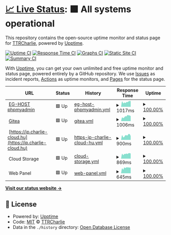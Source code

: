 # [📈 Live Status](https://status.charlie-cloud.hu): <!--live status--> **🟩 All systems operational**

This repository contains the open-source uptime monitor and status page for [TTRCharlie](https://status.charlie-cloud.hu), powered by [Upptime](https://github.com/upptime/upptime).

[![Uptime CI](https://github.com/TTRCharlie/Charlie-Cloud-Status/workflows/Uptime%20CI/badge.svg)](https://github.com/TTRCharlie/Charlie-Cloud-Status/actions?query=workflow%3A%22Uptime+CI%22)
[![Response Time CI](https://github.com/TTRCharlie/Charlie-Cloud-Status/workflows/Response%20Time%20CI/badge.svg)](https://github.com/TTRCharlie/Charlie-Cloud-Status/actions?query=workflow%3A%22Response+Time+CI%22)
[![Graphs CI](https://github.com/TTRCharlie/Charlie-Cloud-Status/workflows/Graphs%20CI/badge.svg)](https://github.com/TTRCharlie/Charlie-Cloud-Status/actions?query=workflow%3A%22Graphs+CI%22)
[![Static Site CI](https://github.com/TTRCharlie/Charlie-Cloud-Status/workflows/Static%20Site%20CI/badge.svg)](https://github.com/TTRCharlie/Charlie-Cloud-Status/actions?query=workflow%3A%22Static+Site+CI%22)
[![Summary CI](https://github.com/TTRCharlie/Charlie-Cloud-Status/workflows/Summary%20CI/badge.svg)](https://github.com/TTRCharlie/Charlie-Cloud-Status/actions?query=workflow%3A%22Summary+CI%22)

With [Upptime](https://upptime.js.org), you can get your own unlimited and free uptime monitor and status page, powered entirely by a GitHub repository. We use [Issues](https://github.com/TTRCharlie/Charlie-Cloud-Status/issues) as incident reports, [Actions](https://github.com/TTRCharlie/Charlie-Cloud-Status/actions) as uptime monitors, and [Pages](https://status.charlie-cloud.hu) for the status page.

<!--start: status pages-->
<!-- This summary is generated by Upptime (https://github.com/upptime/upptime) -->
<!-- Do not edit this manually, your changes will be overwritten -->
<!-- prettier-ignore -->
| URL | Status | History | Response Time | Uptime |
| --- | ------ | ------- | ------------- | ------ |
| <img alt="" src="https://icons.duckduckgo.com/ip3/pma.egsmp.eu.ico" height="13"> [EG-HOST phpmyadmin](https://pma.egsmp.eu) | 🟩 Up | [eg-host-phpmyadmin.yml](https://github.com/TTRCharlie/Charlie-Cloud-Status/commits/HEAD/history/eg-host-phpmyadmin.yml) | <details><summary><img alt="Response time graph" src="./graphs/eg-host-phpmyadmin/response-time-week.png" height="20"> 1017ms</summary><br><a href="https://status.charlie-cloud.hu/history/eg-host-phpmyadmin"><img alt="Response time 1224" src="https://img.shields.io/endpoint?url=https%3A%2F%2Fraw.githubusercontent.com%2FTTRCharlie%2FCharlie-Cloud-Status%2FHEAD%2Fapi%2Feg-host-phpmyadmin%2Fresponse-time.json"></a><br><a href="https://status.charlie-cloud.hu/history/eg-host-phpmyadmin"><img alt="24-hour response time 1019" src="https://img.shields.io/endpoint?url=https%3A%2F%2Fraw.githubusercontent.com%2FTTRCharlie%2FCharlie-Cloud-Status%2FHEAD%2Fapi%2Feg-host-phpmyadmin%2Fresponse-time-day.json"></a><br><a href="https://status.charlie-cloud.hu/history/eg-host-phpmyadmin"><img alt="7-day response time 1017" src="https://img.shields.io/endpoint?url=https%3A%2F%2Fraw.githubusercontent.com%2FTTRCharlie%2FCharlie-Cloud-Status%2FHEAD%2Fapi%2Feg-host-phpmyadmin%2Fresponse-time-week.json"></a><br><a href="https://status.charlie-cloud.hu/history/eg-host-phpmyadmin"><img alt="30-day response time 1253" src="https://img.shields.io/endpoint?url=https%3A%2F%2Fraw.githubusercontent.com%2FTTRCharlie%2FCharlie-Cloud-Status%2FHEAD%2Fapi%2Feg-host-phpmyadmin%2Fresponse-time-month.json"></a><br><a href="https://status.charlie-cloud.hu/history/eg-host-phpmyadmin"><img alt="1-year response time 1224" src="https://img.shields.io/endpoint?url=https%3A%2F%2Fraw.githubusercontent.com%2FTTRCharlie%2FCharlie-Cloud-Status%2FHEAD%2Fapi%2Feg-host-phpmyadmin%2Fresponse-time-year.json"></a></details> | <details><summary><a href="https://status.charlie-cloud.hu/history/eg-host-phpmyadmin">100.00%</a></summary><a href="https://status.charlie-cloud.hu/history/eg-host-phpmyadmin"><img alt="All-time uptime 100.00%" src="https://img.shields.io/endpoint?url=https%3A%2F%2Fraw.githubusercontent.com%2FTTRCharlie%2FCharlie-Cloud-Status%2FHEAD%2Fapi%2Feg-host-phpmyadmin%2Fuptime.json"></a><br><a href="https://status.charlie-cloud.hu/history/eg-host-phpmyadmin"><img alt="24-hour uptime 100.00%" src="https://img.shields.io/endpoint?url=https%3A%2F%2Fraw.githubusercontent.com%2FTTRCharlie%2FCharlie-Cloud-Status%2FHEAD%2Fapi%2Feg-host-phpmyadmin%2Fuptime-day.json"></a><br><a href="https://status.charlie-cloud.hu/history/eg-host-phpmyadmin"><img alt="7-day uptime 100.00%" src="https://img.shields.io/endpoint?url=https%3A%2F%2Fraw.githubusercontent.com%2FTTRCharlie%2FCharlie-Cloud-Status%2FHEAD%2Fapi%2Feg-host-phpmyadmin%2Fuptime-week.json"></a><br><a href="https://status.charlie-cloud.hu/history/eg-host-phpmyadmin"><img alt="30-day uptime 100.00%" src="https://img.shields.io/endpoint?url=https%3A%2F%2Fraw.githubusercontent.com%2FTTRCharlie%2FCharlie-Cloud-Status%2FHEAD%2Fapi%2Feg-host-phpmyadmin%2Fuptime-month.json"></a><br><a href="https://status.charlie-cloud.hu/history/eg-host-phpmyadmin"><img alt="1-year uptime 100.00%" src="https://img.shields.io/endpoint?url=https%3A%2F%2Fraw.githubusercontent.com%2FTTRCharlie%2FCharlie-Cloud-Status%2FHEAD%2Fapi%2Feg-host-phpmyadmin%2Fuptime-year.json"></a></details>
| <img alt="" src="https://icons.duckduckgo.com/ip3/git.charlie-cloud.hu.ico" height="13"> [Gitea](https://git.charlie-cloud.hu) | 🟩 Up | [gitea.yml](https://github.com/TTRCharlie/Charlie-Cloud-Status/commits/HEAD/history/gitea.yml) | <details><summary><img alt="Response time graph" src="./graphs/gitea/response-time-week.png" height="20"> 1006ms</summary><br><a href="https://status.charlie-cloud.hu/history/gitea"><img alt="Response time 1269" src="https://img.shields.io/endpoint?url=https%3A%2F%2Fraw.githubusercontent.com%2FTTRCharlie%2FCharlie-Cloud-Status%2FHEAD%2Fapi%2Fgitea%2Fresponse-time.json"></a><br><a href="https://status.charlie-cloud.hu/history/gitea"><img alt="24-hour response time 943" src="https://img.shields.io/endpoint?url=https%3A%2F%2Fraw.githubusercontent.com%2FTTRCharlie%2FCharlie-Cloud-Status%2FHEAD%2Fapi%2Fgitea%2Fresponse-time-day.json"></a><br><a href="https://status.charlie-cloud.hu/history/gitea"><img alt="7-day response time 1006" src="https://img.shields.io/endpoint?url=https%3A%2F%2Fraw.githubusercontent.com%2FTTRCharlie%2FCharlie-Cloud-Status%2FHEAD%2Fapi%2Fgitea%2Fresponse-time-week.json"></a><br><a href="https://status.charlie-cloud.hu/history/gitea"><img alt="30-day response time 1396" src="https://img.shields.io/endpoint?url=https%3A%2F%2Fraw.githubusercontent.com%2FTTRCharlie%2FCharlie-Cloud-Status%2FHEAD%2Fapi%2Fgitea%2Fresponse-time-month.json"></a><br><a href="https://status.charlie-cloud.hu/history/gitea"><img alt="1-year response time 1269" src="https://img.shields.io/endpoint?url=https%3A%2F%2Fraw.githubusercontent.com%2FTTRCharlie%2FCharlie-Cloud-Status%2FHEAD%2Fapi%2Fgitea%2Fresponse-time-year.json"></a></details> | <details><summary><a href="https://status.charlie-cloud.hu/history/gitea">100.00%</a></summary><a href="https://status.charlie-cloud.hu/history/gitea"><img alt="All-time uptime 99.98%" src="https://img.shields.io/endpoint?url=https%3A%2F%2Fraw.githubusercontent.com%2FTTRCharlie%2FCharlie-Cloud-Status%2FHEAD%2Fapi%2Fgitea%2Fuptime.json"></a><br><a href="https://status.charlie-cloud.hu/history/gitea"><img alt="24-hour uptime 100.00%" src="https://img.shields.io/endpoint?url=https%3A%2F%2Fraw.githubusercontent.com%2FTTRCharlie%2FCharlie-Cloud-Status%2FHEAD%2Fapi%2Fgitea%2Fuptime-day.json"></a><br><a href="https://status.charlie-cloud.hu/history/gitea"><img alt="7-day uptime 100.00%" src="https://img.shields.io/endpoint?url=https%3A%2F%2Fraw.githubusercontent.com%2FTTRCharlie%2FCharlie-Cloud-Status%2FHEAD%2Fapi%2Fgitea%2Fuptime-week.json"></a><br><a href="https://status.charlie-cloud.hu/history/gitea"><img alt="30-day uptime 100.00%" src="https://img.shields.io/endpoint?url=https%3A%2F%2Fraw.githubusercontent.com%2FTTRCharlie%2FCharlie-Cloud-Status%2FHEAD%2Fapi%2Fgitea%2Fuptime-month.json"></a><br><a href="https://status.charlie-cloud.hu/history/gitea"><img alt="1-year uptime 99.98%" src="https://img.shields.io/endpoint?url=https%3A%2F%2Fraw.githubusercontent.com%2FTTRCharlie%2FCharlie-Cloud-Status%2FHEAD%2Fapi%2Fgitea%2Fuptime-year.json"></a></details>
| <img alt="" src="https://icons.duckduckgo.com/ip3/ip.charlie-cloud.hu.ico" height="13"> [https://ip.charlie-cloud.hu](https://ip.charlie-cloud.hu) | 🟩 Up | [https-ip-charlie-cloud-hu.yml](https://github.com/TTRCharlie/Charlie-Cloud-Status/commits/HEAD/history/https-ip-charlie-cloud-hu.yml) | <details><summary><img alt="Response time graph" src="./graphs/https-ip-charlie-cloud-hu/response-time-week.png" height="20"> 900ms</summary><br><a href="https://status.charlie-cloud.hu/history/https-ip-charlie-cloud-hu"><img alt="Response time 833" src="https://img.shields.io/endpoint?url=https%3A%2F%2Fraw.githubusercontent.com%2FTTRCharlie%2FCharlie-Cloud-Status%2FHEAD%2Fapi%2Fhttps-ip-charlie-cloud-hu%2Fresponse-time.json"></a><br><a href="https://status.charlie-cloud.hu/history/https-ip-charlie-cloud-hu"><img alt="24-hour response time 673" src="https://img.shields.io/endpoint?url=https%3A%2F%2Fraw.githubusercontent.com%2FTTRCharlie%2FCharlie-Cloud-Status%2FHEAD%2Fapi%2Fhttps-ip-charlie-cloud-hu%2Fresponse-time-day.json"></a><br><a href="https://status.charlie-cloud.hu/history/https-ip-charlie-cloud-hu"><img alt="7-day response time 900" src="https://img.shields.io/endpoint?url=https%3A%2F%2Fraw.githubusercontent.com%2FTTRCharlie%2FCharlie-Cloud-Status%2FHEAD%2Fapi%2Fhttps-ip-charlie-cloud-hu%2Fresponse-time-week.json"></a><br><a href="https://status.charlie-cloud.hu/history/https-ip-charlie-cloud-hu"><img alt="30-day response time 859" src="https://img.shields.io/endpoint?url=https%3A%2F%2Fraw.githubusercontent.com%2FTTRCharlie%2FCharlie-Cloud-Status%2FHEAD%2Fapi%2Fhttps-ip-charlie-cloud-hu%2Fresponse-time-month.json"></a><br><a href="https://status.charlie-cloud.hu/history/https-ip-charlie-cloud-hu"><img alt="1-year response time 833" src="https://img.shields.io/endpoint?url=https%3A%2F%2Fraw.githubusercontent.com%2FTTRCharlie%2FCharlie-Cloud-Status%2FHEAD%2Fapi%2Fhttps-ip-charlie-cloud-hu%2Fresponse-time-year.json"></a></details> | <details><summary><a href="https://status.charlie-cloud.hu/history/https-ip-charlie-cloud-hu">100.00%</a></summary><a href="https://status.charlie-cloud.hu/history/https-ip-charlie-cloud-hu"><img alt="All-time uptime 100.00%" src="https://img.shields.io/endpoint?url=https%3A%2F%2Fraw.githubusercontent.com%2FTTRCharlie%2FCharlie-Cloud-Status%2FHEAD%2Fapi%2Fhttps-ip-charlie-cloud-hu%2Fuptime.json"></a><br><a href="https://status.charlie-cloud.hu/history/https-ip-charlie-cloud-hu"><img alt="24-hour uptime 100.00%" src="https://img.shields.io/endpoint?url=https%3A%2F%2Fraw.githubusercontent.com%2FTTRCharlie%2FCharlie-Cloud-Status%2FHEAD%2Fapi%2Fhttps-ip-charlie-cloud-hu%2Fuptime-day.json"></a><br><a href="https://status.charlie-cloud.hu/history/https-ip-charlie-cloud-hu"><img alt="7-day uptime 100.00%" src="https://img.shields.io/endpoint?url=https%3A%2F%2Fraw.githubusercontent.com%2FTTRCharlie%2FCharlie-Cloud-Status%2FHEAD%2Fapi%2Fhttps-ip-charlie-cloud-hu%2Fuptime-week.json"></a><br><a href="https://status.charlie-cloud.hu/history/https-ip-charlie-cloud-hu"><img alt="30-day uptime 100.00%" src="https://img.shields.io/endpoint?url=https%3A%2F%2Fraw.githubusercontent.com%2FTTRCharlie%2FCharlie-Cloud-Status%2FHEAD%2Fapi%2Fhttps-ip-charlie-cloud-hu%2Fuptime-month.json"></a><br><a href="https://status.charlie-cloud.hu/history/https-ip-charlie-cloud-hu"><img alt="1-year uptime 100.00%" src="https://img.shields.io/endpoint?url=https%3A%2F%2Fraw.githubusercontent.com%2FTTRCharlie%2FCharlie-Cloud-Status%2FHEAD%2Fapi%2Fhttps-ip-charlie-cloud-hu%2Fuptime-year.json"></a></details>
| <img alt="" src="https://icons.duckduckgo.com/ip3/null.ico" height="13"> Cloud Storage | 🟩 Up | [cloud-storage.yml](https://github.com/TTRCharlie/Charlie-Cloud-Status/commits/HEAD/history/cloud-storage.yml) | <details><summary><img alt="Response time graph" src="./graphs/cloud-storage/response-time-week.png" height="20"> 869ms</summary><br><a href="https://status.charlie-cloud.hu/history/cloud-storage"><img alt="Response time 824" src="https://img.shields.io/endpoint?url=https%3A%2F%2Fraw.githubusercontent.com%2FTTRCharlie%2FCharlie-Cloud-Status%2FHEAD%2Fapi%2Fcloud-storage%2Fresponse-time.json"></a><br><a href="https://status.charlie-cloud.hu/history/cloud-storage"><img alt="24-hour response time 793" src="https://img.shields.io/endpoint?url=https%3A%2F%2Fraw.githubusercontent.com%2FTTRCharlie%2FCharlie-Cloud-Status%2FHEAD%2Fapi%2Fcloud-storage%2Fresponse-time-day.json"></a><br><a href="https://status.charlie-cloud.hu/history/cloud-storage"><img alt="7-day response time 869" src="https://img.shields.io/endpoint?url=https%3A%2F%2Fraw.githubusercontent.com%2FTTRCharlie%2FCharlie-Cloud-Status%2FHEAD%2Fapi%2Fcloud-storage%2Fresponse-time-week.json"></a><br><a href="https://status.charlie-cloud.hu/history/cloud-storage"><img alt="30-day response time 873" src="https://img.shields.io/endpoint?url=https%3A%2F%2Fraw.githubusercontent.com%2FTTRCharlie%2FCharlie-Cloud-Status%2FHEAD%2Fapi%2Fcloud-storage%2Fresponse-time-month.json"></a><br><a href="https://status.charlie-cloud.hu/history/cloud-storage"><img alt="1-year response time 824" src="https://img.shields.io/endpoint?url=https%3A%2F%2Fraw.githubusercontent.com%2FTTRCharlie%2FCharlie-Cloud-Status%2FHEAD%2Fapi%2Fcloud-storage%2Fresponse-time-year.json"></a></details> | <details><summary><a href="https://status.charlie-cloud.hu/history/cloud-storage">100.00%</a></summary><a href="https://status.charlie-cloud.hu/history/cloud-storage"><img alt="All-time uptime 100.00%" src="https://img.shields.io/endpoint?url=https%3A%2F%2Fraw.githubusercontent.com%2FTTRCharlie%2FCharlie-Cloud-Status%2FHEAD%2Fapi%2Fcloud-storage%2Fuptime.json"></a><br><a href="https://status.charlie-cloud.hu/history/cloud-storage"><img alt="24-hour uptime 100.00%" src="https://img.shields.io/endpoint?url=https%3A%2F%2Fraw.githubusercontent.com%2FTTRCharlie%2FCharlie-Cloud-Status%2FHEAD%2Fapi%2Fcloud-storage%2Fuptime-day.json"></a><br><a href="https://status.charlie-cloud.hu/history/cloud-storage"><img alt="7-day uptime 100.00%" src="https://img.shields.io/endpoint?url=https%3A%2F%2Fraw.githubusercontent.com%2FTTRCharlie%2FCharlie-Cloud-Status%2FHEAD%2Fapi%2Fcloud-storage%2Fuptime-week.json"></a><br><a href="https://status.charlie-cloud.hu/history/cloud-storage"><img alt="30-day uptime 100.00%" src="https://img.shields.io/endpoint?url=https%3A%2F%2Fraw.githubusercontent.com%2FTTRCharlie%2FCharlie-Cloud-Status%2FHEAD%2Fapi%2Fcloud-storage%2Fuptime-month.json"></a><br><a href="https://status.charlie-cloud.hu/history/cloud-storage"><img alt="1-year uptime 100.00%" src="https://img.shields.io/endpoint?url=https%3A%2F%2Fraw.githubusercontent.com%2FTTRCharlie%2FCharlie-Cloud-Status%2FHEAD%2Fapi%2Fcloud-storage%2Fuptime-year.json"></a></details>
| <img alt="" src="https://icons.duckduckgo.com/ip3/null.ico" height="13"> Web Panel | 🟩 Up | [web-panel.yml](https://github.com/TTRCharlie/Charlie-Cloud-Status/commits/HEAD/history/web-panel.yml) | <details><summary><img alt="Response time graph" src="./graphs/web-panel/response-time-week.png" height="20"> 645ms</summary><br><a href="https://status.charlie-cloud.hu/history/web-panel"><img alt="Response time 725" src="https://img.shields.io/endpoint?url=https%3A%2F%2Fraw.githubusercontent.com%2FTTRCharlie%2FCharlie-Cloud-Status%2FHEAD%2Fapi%2Fweb-panel%2Fresponse-time.json"></a><br><a href="https://status.charlie-cloud.hu/history/web-panel"><img alt="24-hour response time 573" src="https://img.shields.io/endpoint?url=https%3A%2F%2Fraw.githubusercontent.com%2FTTRCharlie%2FCharlie-Cloud-Status%2FHEAD%2Fapi%2Fweb-panel%2Fresponse-time-day.json"></a><br><a href="https://status.charlie-cloud.hu/history/web-panel"><img alt="7-day response time 645" src="https://img.shields.io/endpoint?url=https%3A%2F%2Fraw.githubusercontent.com%2FTTRCharlie%2FCharlie-Cloud-Status%2FHEAD%2Fapi%2Fweb-panel%2Fresponse-time-week.json"></a><br><a href="https://status.charlie-cloud.hu/history/web-panel"><img alt="30-day response time 783" src="https://img.shields.io/endpoint?url=https%3A%2F%2Fraw.githubusercontent.com%2FTTRCharlie%2FCharlie-Cloud-Status%2FHEAD%2Fapi%2Fweb-panel%2Fresponse-time-month.json"></a><br><a href="https://status.charlie-cloud.hu/history/web-panel"><img alt="1-year response time 725" src="https://img.shields.io/endpoint?url=https%3A%2F%2Fraw.githubusercontent.com%2FTTRCharlie%2FCharlie-Cloud-Status%2FHEAD%2Fapi%2Fweb-panel%2Fresponse-time-year.json"></a></details> | <details><summary><a href="https://status.charlie-cloud.hu/history/web-panel">100.00%</a></summary><a href="https://status.charlie-cloud.hu/history/web-panel"><img alt="All-time uptime 100.00%" src="https://img.shields.io/endpoint?url=https%3A%2F%2Fraw.githubusercontent.com%2FTTRCharlie%2FCharlie-Cloud-Status%2FHEAD%2Fapi%2Fweb-panel%2Fuptime.json"></a><br><a href="https://status.charlie-cloud.hu/history/web-panel"><img alt="24-hour uptime 100.00%" src="https://img.shields.io/endpoint?url=https%3A%2F%2Fraw.githubusercontent.com%2FTTRCharlie%2FCharlie-Cloud-Status%2FHEAD%2Fapi%2Fweb-panel%2Fuptime-day.json"></a><br><a href="https://status.charlie-cloud.hu/history/web-panel"><img alt="7-day uptime 100.00%" src="https://img.shields.io/endpoint?url=https%3A%2F%2Fraw.githubusercontent.com%2FTTRCharlie%2FCharlie-Cloud-Status%2FHEAD%2Fapi%2Fweb-panel%2Fuptime-week.json"></a><br><a href="https://status.charlie-cloud.hu/history/web-panel"><img alt="30-day uptime 100.00%" src="https://img.shields.io/endpoint?url=https%3A%2F%2Fraw.githubusercontent.com%2FTTRCharlie%2FCharlie-Cloud-Status%2FHEAD%2Fapi%2Fweb-panel%2Fuptime-month.json"></a><br><a href="https://status.charlie-cloud.hu/history/web-panel"><img alt="1-year uptime 100.00%" src="https://img.shields.io/endpoint?url=https%3A%2F%2Fraw.githubusercontent.com%2FTTRCharlie%2FCharlie-Cloud-Status%2FHEAD%2Fapi%2Fweb-panel%2Fuptime-year.json"></a></details>

<!--end: status pages-->

[**Visit our status website →**](https://status.charlie-cloud.hu)

## 📄 License

- Powered by: [Upptime](https://github.com/upptime/upptime)
- Code: [MIT](./LICENSE) © [TTRCharlie](https://status.charlie-cloud.hu)
- Data in the `./history` directory: [Open Database License](https://opendatacommons.org/licenses/odbl/1-0/)
